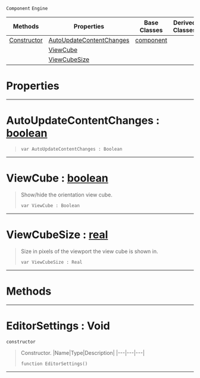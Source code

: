  `Component` `Engine`



|Methods|Properties|Base Classes|Derived Classes|
|---|---|---|---|
|[ Constructor](https://github.com/ArendDanielek/ZeroDocsTest/blob/master/code_reference/class_reference/editorsettings.markdown#editorsettings-void)|[ AutoUpdateContentChanges](https://github.com/ArendDanielek/ZeroDocsTest/blob/master/code_reference/class_reference/editorsettings.markdown#autoupdatecontentchanges)|[component](https://github.com/ArendDanielek/ZeroDocsTest/blob/master/code_reference/class_reference/component.markdown)| |
| |[ ViewCube](https://github.com/ArendDanielek/ZeroDocsTest/blob/master/code_reference/class_reference/editorsettings.markdown#viewcube-zero-engine-doc)| | |
| |[ ViewCubeSize](https://github.com/ArendDanielek/ZeroDocsTest/blob/master/code_reference/class_reference/editorsettings.markdown#viewcubesize-zero-engine)| | |


 #  Properties


---  
 #  AutoUpdateContentChanges : [boolean](https://github.com/ArendDanielek/ZeroDocsTest/blob/master/code_reference/zilch_base_types/boolean.markdown)

> 
> ``` lang=cpp, name=Zilch
> var AutoUpdateContentChanges : Boolean


---  
 #  ViewCube : [boolean](https://github.com/ArendDanielek/ZeroDocsTest/blob/master/code_reference/zilch_base_types/boolean.markdown)

> Show/hide the orientation view cube.
> ``` lang=cpp, name=Zilch
> var ViewCube : Boolean


---  
 #  ViewCubeSize : [real](https://github.com/ArendDanielek/ZeroDocsTest/blob/master/code_reference/zilch_base_types/real.markdown)

> Size in pixels of the viewport the view cube is shown in.
> ``` lang=cpp, name=Zilch
> var ViewCubeSize : Real


---  
 #  Methods


---  
 #  EditorSettings : Void

 `constructor`

> Constructor.
> |Name|Type|Description|
> |---|---|---|
> ``` lang=cpp, name=Zilch
> function EditorSettings()
> ``` 


---  
 
  
  
  
  
  
  
  

 